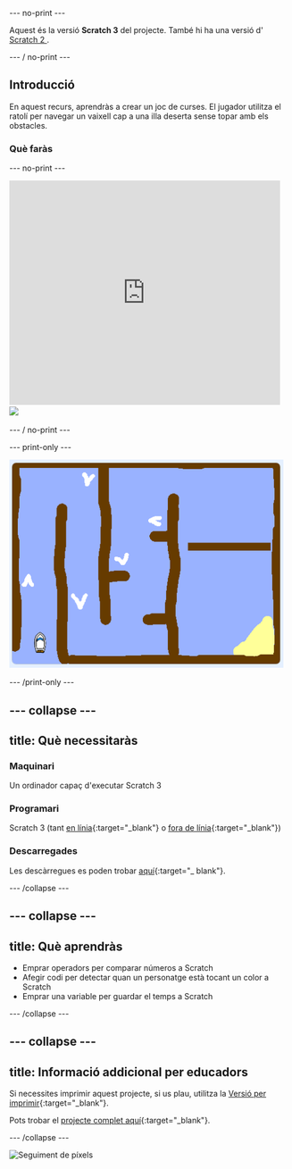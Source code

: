 --- no-print ---

Aquest és la versió **Scratch 3** del projecte. També hi ha una versió d'[ Scratch 2 ](https://projects.raspberrypi.org/en/projects/boat-race-scratch2).

--- / no-print ---

## Introducció

En aquest recurs, aprendràs a crear un joc de curses. El jugador utilitza el ratolí per navegar un vaixell cap a una illa deserta sense topar amb els obstacles.

### Què faràs

--- no-print ---

<div class="scratch-preview">
  <iframe allowtransparency="true" width="485" height="402" src="https://scratch.mit.edu/projects/embed/388584963/?autostart=false" frameborder="0" scrolling="no"></iframe>
  <img src="images / boat_race_demo.png">
</div>

--- / no-print ---

--- print-only ---

![demostració de cursa en vaixell](images/boat_race_demo.png)

--- /print-only ---

--- collapse ---
---
title: Què necessitaràs
---
### Maquinari

Un ordinador capaç d'executar Scratch 3

### Programari

Scratch 3 (tant [en línia](https://rpf.io/scratchon){:target="_blank"} o [fora de línia](https://rpf.io/scratchoff){:target="_blank"})

### Descarregades

Les descàrregues es poden trobar [aquí](http://rpf.io/p/es-CA/boat-race-go){:target="_ blank"}.

--- /collapse ---

--- collapse ---
---
title: Què aprendràs
---
- Emprar operadors per comparar números a Scratch
- Afegir codi per detectar quan un personatge està tocant un color a Scratch
- Emprar una variable per guardar el temps a Scratch

--- /collapse ---

--- collapse ---
---
title: Informació addicional per educadors
---
Si necessites imprimir aquest projecte, si us plau, utilitza la [Versió per imprimir](https://projects.raspberrypi.org/ca-ES/projects/boat-race/print){:target="_blank"}.

Pots trobar el [projecte complet aquí](http://rpf.io/p/ca-ES/boat-race-get){:target="_blank"}.

--- /collapse ---

![Seguiment de píxels](https://code.org/api/hour/begin_codeclub_boatrace.png)